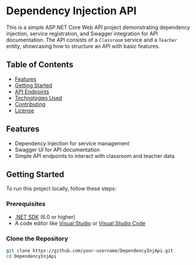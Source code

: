 # Dependency Injection API

This is a simple ASP.NET Core Web API project demonstrating dependency injection, service registration, and Swagger integration for API documentation. The API consists of a `Classroom` service and a `Teacher` entity, showcasing how to structure an API with basic features.

## Table of Contents

- [Features](#features)
- [Getting Started](#getting-started)
- [API Endpoints](#api-endpoints)
- [Technologies Used](#technologies-used)
- [Contributing](#contributing)
- [License](#license)

## Features

- Dependency Injection for service management
- Swagger UI for API documentation
- Simple API endpoints to interact with classroom and teacher data

## Getting Started

To run this project locally, follow these steps:

### Prerequisites

- [.NET SDK](https://dotnet.microsoft.com/download) (6.0 or higher)
- A code editor like [Visual Studio](https://visualstudio.microsoft.com/) or [Visual Studio Code](https://code.visualstudio.com/)

### Clone the Repository

```bash
git clone https://github.com/your-username/DependencyInjApi.git
cd DependencyInjApi

